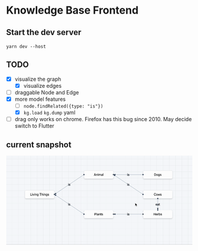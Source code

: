 # Knowledge Base Frontend

## Start the dev server
```
yarn dev --host
```

## TODO
* [x] visualize the graph
    * [x] visualize edges
* [ ] draggable Node and Edge
* [x] more model features
    * [ ] `node.findRelated({type: "is"})`
    * [x] `kg.load` `kg.dump` yaml
* [ ] drag only works on chrome. Firefox has this bug since 2010. May decide switch to Flutter

## current snapshot
![](mdres/20220518.gif)